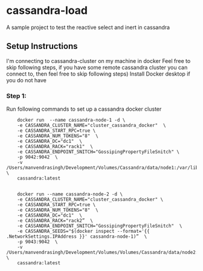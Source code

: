 # cassandra-load

A sample project to test the reactive select and inert in cassandra

## Setup Instructions
I'm connecting to cassandra-cluster on my machine in docker 
Feel free to skip following steps, if you have some remote cassandra cluster you can connect to, then feel free to skip following steps)
Install Docker desktop if you do not have  

### Step 1: 
Run following commands to set up a cassandra docker cluster 

```shell
    docker run  --name cassandra-node-1 -d \
    -e CASSANDRA_CLUSTER_NAME="cluster_cassandra_docker"  \
    -e CASSANDRA_START_RPC=true \
    -e CASSANDRA_NUM_TOKENS="8"  \
    -e CASSANDRA_DC="dc1"  \
    -e CASSANDRA_RACK="rack1"  \
    -e CASSANDRA_ENDPOINT_SNITCH="GossipingPropertyFileSnitch" \
    -p 9042:9042  \
    -v /Users/manvendrasingh/Development/Volumes/Cassandra/data/node1:/var/lib/cassandra/data \
    cassandra:latest


    docker run --name cassandra-node-2 -d \
    -e CASSANDRA_CLUSTER_NAME="cluster_cassandra_docker" \
    -e CASSANDRA_START_RPC=true \
    -e CASSANDRA_NUM_TOKENS="8"  \
    -e CASSANDRA_DC="dc1"  \
    -e CASSANDRA_RACK="rack2”  \
    -e CASSANDRA_ENDPOINT_SNITCH="GossipingPropertyFileSnitch"  \
    -e CASSANDRA_SEEDS="$(docker inspect --format='{{ .NetworkSettings.IPAddress }}' cassandra-node-1)”  \
    -p 9043:9042  \
    -v /Users/manvendrasingh/Development/Volumes/Volumes/Cassandra/data/node2:/var/lib/cassandra/data \
    cassandra:latest
```

